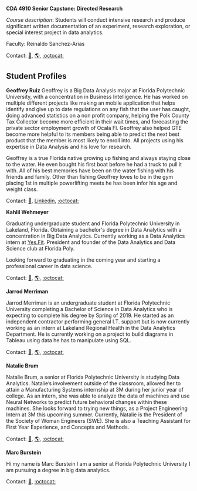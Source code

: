 **CDA 4910 Senior Capstone: Directed Research**

_Course description_: Students will conduct intensive research and produce significant written documentation of an experiment, research exploration, or special interest project in data analytics. 

Faculty: Reinaldo Sanchez-Arias

Contact: [:email:](mailto:rsanchezarias@floridapoly.edu), [:earth_americas:](https://www.reisanar.com/), [:octocat:](https://github.com/reisanar)


## Student Profiles

**Geoffrey Ruiz**
Geoffrey is a Big Data Analysis major at Florida Polytechnic University, with a concentration in Business Intelligence. He has worked on multiple different projects like making an mobile application that helps identify and give up to date regulations on any fish that the user has caught, doing advanced statistics on a non profit company, helping the Polk County Tax Collector become more efficient in their wait times, and forecasting the private sector employment growth of Ocala Fl. Geoffrey also helped GTE become more helpful to its members being able to predict the next best product that the member is most likely to enroll into. All projects using his expertise in Data Analysis and his love for research.

Geoffrey is a true Florida native growing up fishing and always staying close to the water. He even bought his first boat before he had a truck to pull it with. All of his best memories have been on the water fishing with his friends and family. Other than fishing Geoffrey loves to be in the gym placing 1st in multiple powerlifting meets he has been infor his age and weight class.


Contact: [:email:](mailto:gruiz3739@floridapoly.edu), [Linkedin](https://www.linkedin.com/in/geoffrey-ruiz-443002116/), [:octocat:](https://github.com/geoffreyruiz)



**Kahlil Wehmeyer**

Graduating undergraduate student and Florida Polytechnic University in Lakeland, Florida. Obtaining a bachelor's degree in Data Analytics with a concentration in Big Data Analytics. Currently working as a Data Analytics intern at [Yes.Fit](yes.fit). President and founder of the Data Analytics and Data Science club at Florida Poly.

Looking forward to graduating in the coming year and starting a professional career in data science.


Contact: [:email:](mailto:kwehmeyer4425@floridapoly.edu), [:earth_americas:](kahlilwehmeyer.shinyapps.io/Twitter_Sentiment), [:octocat:](https://github.com/Khanzi)


**Jarrod Merriman**

Jarrod Merriman is an undergraduate student at Florida Polytechnic University completing a Bachelor of Science in Data Analytics who is expecting to complete his degree by Spring of 2019. He started as an independent contractor performing general I.T. support but is now currently working as an intern at Lakeland Regional Health in the Data Analytics Department. He is currently working on a project to build diagrams in Tableau using data he has to manipulate using SQL.

Contact: [:email:](mailto:jmerriman@q-host.com "Jarrod's email"), [:earth_americas:](https://www.linkedin.com/in/jarrodmerriman "Jarrod's Linkedin"), [:octocat:](https://github.com/jarrodmerriman "Jarrod's Github")

**Natalie Brum**

Natalie Brum, a senior at Florida Polytechnic University is studying Data Analytics. Natalie’s involvement outside of the classroom, allowed her to attain a Manufacturing Systems internship at 3M during her junior year of college. As an intern, she was able to analyze the data of machines and use Neural Networks to predict future behavioral changes within these machines. She looks forward to trying new things, as a Project Engineering Intern at 3M this upcoming summer.  Currently, Natalie is the President of the Society of Woman Engineers (SWE). She is also a Teaching Assistant for First Year Experience, and Concepts and Methods. 


Contact: [:email:](mailto:nbrum3068@floridapoly.edu), [:earth_americas:](https://www.linkedin.com/in/natalie-brum-81ba04107/), [:octocat:](https://github.com/NatalieBrum)

**Marc Burstein**

Hi my name is Marc Burstein I am a senior at Florida Polytechnic 
University I am pursuing a degree in big data analytics. 

Contact: [:email:](mailto:mburstein2498@floridapoly.edu), 
[:octocat:](https://github.com/mburstein96)

